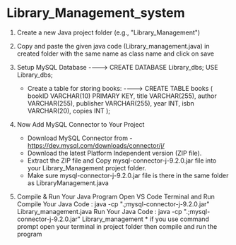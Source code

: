 # Library_Management_system

1. Create a new Java project folder (e.g., "Library_Management")

2. Copy and paste the given java code (Library_management.java) in created folder with the same name as class name and click on save

3. Setup MySQL Database 
    ----> CREATE DATABASE Library_dbs;
          USE Library_dbs;
   * Create a table for storing books:
     ---->    CREATE TABLE books (
              bookID VARCHAR(10) PRIMARY KEY,
              title VARCHAR(255),
              author VARCHAR(255),
              publisher VARCHAR(255),
              year INT,
              isbn VARCHAR(20),
              copies INT  );

  4. Now Add MySQL Connector to Your Project

     * Download MySQL Connector from - https://dev.mysql.com/downloads/connector/j/
     * Download the latest Platform Independent version (ZIP file).
     * Extract the ZIP file and Copy mysql-connector-j-9.2.0.jar file into your Library_Management project folder.
     * Make sure mysql-connector-j-9.2.0.jar file is there in the same folder as LibraryManagement.java

  5.  Compile & Run Your Java Program
      Open VS Code Terminal and Run
         Compile Your Java Code : java -cp ".;mysql-connector-j-9.2.0.jar" Library_management.java
         Run Your Java Code     : java -cp ".;mysql-connector-j-9.2.0.jar" Library_management
     * if you use command prompt open your terminal in project folder then compile and run the program
       
     
           



  






